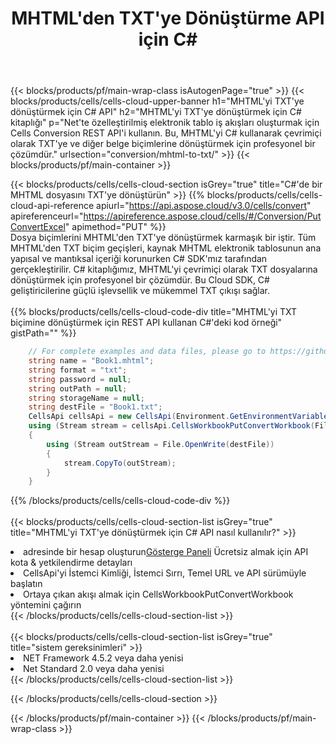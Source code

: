 ﻿---
title:  MHTML'den TXT'ye Dönüştürme API için C#
description:  MHTML biçim dosyasını TXT biçim dosyasına dönüştürmek için C# için Aspose.Cells Cloud SDK'yı kullanma.
url: /tr/net/conversion/mhtml-to-txt/
---
{{< blocks/products/pf/main-wrap-class isAutogenPage="true" >}}
{{< blocks/products/cells/cells-cloud-upper-banner h1="MHTML\'yi TXT\'ye dönüştürmek için C# API" h2="MHTML\'yi TXT\'ye dönüştürmek için C# kitaplığı" p="Net\'te özelleştirilmiş elektronik tablo iş akışları oluşturmak için Cells Conversion REST API\'i kullanın. Bu, MHTML\'yi C# kullanarak çevrimiçi olarak TXT\'ye ve diğer belge biçimlerine dönüştürmek için profesyonel bir çözümdür." urlsection="conversion/mhtml-to-txt/" >}}
{{< blocks/products/pf/main-container >}}

{{< blocks/products/cells/cells-cloud-section isGrey="true" title="C#\'de bir MHTML dosyasını TXT\'ye dönüştürün" >}}
{{% blocks/products/cells/cells-cloud-api-reference apiurl="https://api.aspose.cloud/v3.0/cells/convert" apireferenceurl="https://apireference.aspose.cloud/cells/#/Conversion/PutConvertExcel" apimethod="PUT" %}}
<br/>
Dosya biçimlerini MHTML'den TXT'ye dönüştürmek karmaşık bir iştir. Tüm MHTML'den TXT biçim geçişleri, kaynak MHTML elektronik tablosunun ana yapısal ve mantıksal içeriği korunurken C# SDK'mız tarafından gerçekleştirilir. C# kitaplığımız, MHTML'yi çevrimiçi olarak TXT dosyalarına dönüştürmek için profesyonel bir çözümdür. Bu Cloud SDK, C# geliştiricilerine güçlü işlevsellik ve mükemmel TXT çıkışı sağlar.
<br/>
<br/>
{{% blocks/products/cells/cells-cloud-code-div title="MHTML\'yi TXT biçimine dönüştürmek için REST API kullanan C#\'deki kod örneği" gistPath="" %}}
 
```cs
    // For complete examples and data files, please go to https://github.com/aspose-cells-cloud/aspose-cells-cloud-dotnet/
    string name = "Book1.mhtml";
    string format = "txt";
    string password = null;
    string outPath = null;
    string storageName = null;
    string destFile = "Book1.txt";
    CellsApi cellsApi = new CellsApi(Environment.GetEnvironmentVariable("ProductClientId"), Environment.GetEnvironmentVariable("ProductClientSecret"));
    using (Stream stream = cellsApi.CellsWorkbookPutConvertWorkbook(File.OpenRead(name), format, password, outPath, storageName))
    {
        using (Stream outStream = File.OpenWrite(destFile))
        {
            stream.CopyTo(outStream);
        }
    }
```
 
{{% /blocks/products/cells/cells-cloud-code-div %}}
<br/>
<br/>
{{< blocks/products/cells/cells-cloud-section-list isGrey="true" title="MHTML\'yi TXT\'ye dönüştürmek için C# API nasıl kullanılır?" >}}
<li> adresinde bir hesap oluşturun<a href="https://dashboard.aspose.cloud/">Gösterge Paneli</a> Ücretsiz almak için API kota & yetkilendirme detayları</li>
<li>CellsApi'yi İstemci Kimliği, İstemci Sırrı, Temel URL ve API sürümüyle başlatın</li>
<li>Ortaya çıkan akışı almak için CellsWorkbookPutConvertWorkbook yöntemini çağırın</li>
{{< /blocks/products/cells/cells-cloud-section-list >}}
<br/>
<br/>
{{< blocks/products/cells/cells-cloud-section-list isGrey="true" title="sistem gereksinimleri" >}}
<li>NET Framework 4.5.2 veya daha yenisi</li>
<li>Net Standard 2.0 veya daha yenisi</li>
{{< /blocks/products/cells/cells-cloud-section-list >}}

{{< /blocks/products/cells/cells-cloud-section >}}

{{< /blocks/products/pf/main-container >}}
{{< /blocks/products/pf/main-wrap-class >}}
